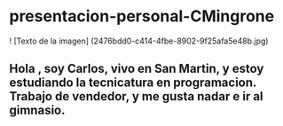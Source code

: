 # presentacion-personal-CMingrone

! [Texto de la imagen] (2476bdd0-c414-4fbe-8902-9f25afa5e48b.jpg)
##  Hola , soy Carlos, vivo en San Martin, y estoy estudiando  la tecnicatura en programacion.  Trabajo de vendedor, y  me gusta nadar e ir al gimnasio.

